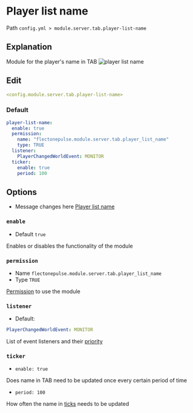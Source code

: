 # Player list name
Path `config.yml > module.server.tab.player-list-name`

## Explanation
Module for the player's name in TAB
![player list name](/playerlistname.png)

## Edit
```yaml
<config.module.server.tab.player-list-name>
```

### Default
```yaml
player-list-name:
  enable: true
  permission:
    name: "flectonepulse.module.server.tab.player_list_name"
    type: TRUE
  listener:
    PlayerChangedWorldEvent: MONITOR
  ticker:
    enable: true
    period: 100
```

## Options

- Message changes here [Player list name](/en/messages/en_us/module/server/tab/player-list-name/)

### `enable`
- Default `true`

Enables or disables the functionality of the module

### `permission`
- Name `flectonepulse.module.server.tab.player_list_name`
- Type `TRUE`

[Permission](/en/config/module/#explanation) to use the module

### `listener`
- Default:
```yaml
PlayerChangedWorldEvent: MONITOR
```

List of event listeners and their [priority](#event-priority)

### `ticker`
- `enable: true`

Does name in TAB need to be updated once every certain period of time

- `period: 100`

How often the name in [ticks](https://minecraft.wiki/w/Tick) needs to be updated

<!--@include: @/en/parts/listener.md-->